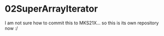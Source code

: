 # 02SuperArrayIterator
I am not sure how to commit this to MKS21X... so this is its own repository now :/
